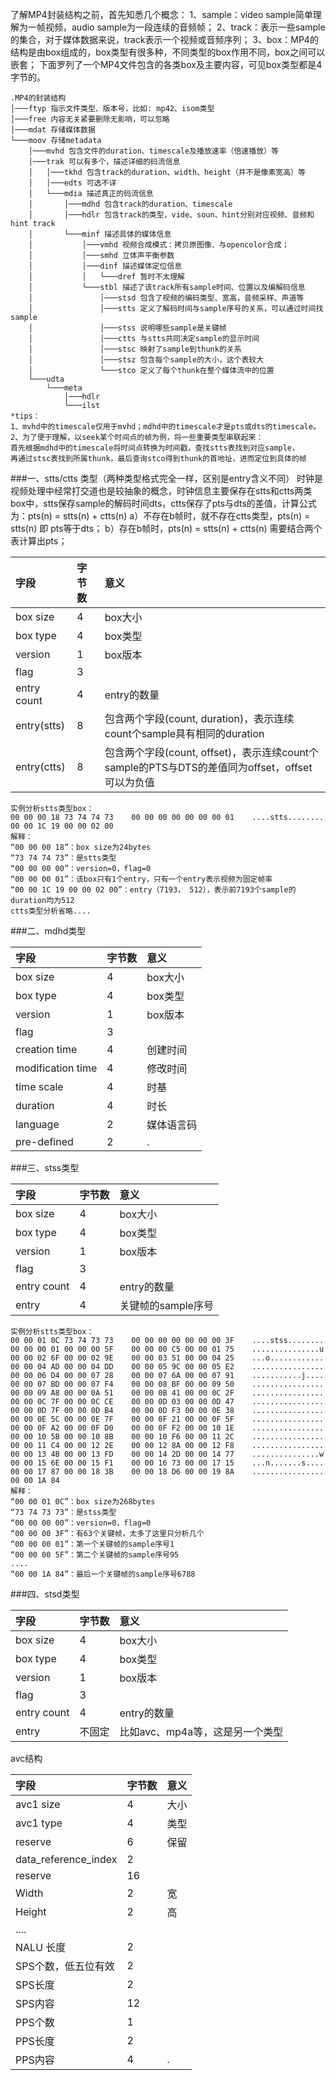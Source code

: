 了解MP4封装结构之前，首先知悉几个概念：
1、sample：video sample简单理解为一帧视频，audio sample为一段连续的音频帧；
2、track：表示一些sample的集合，对于媒体数据来说，track表示一个视频或音频序列；
3、box：MP4的结构是由box组成的，box类型有很多种，不同类型的box作用不同，box之间可以嵌套；
下面罗列了一个MP4文件包含的各类box及主要内容，可见box类型都是4字节的。
```
.MP4的封装结构
│───ftyp 指示文件类型、版本号，比如: mp42、isom类型
│───free 内容无关紧要删除无影响，可以忽略
│───mdat 存储媒体数据
└───moov 存储metadata
    │───mvhd 包含文件的duration、timescale及播放速率（倍速播放）等
    │───trak 可以有多个，描述详细的码流信息
    │   │───tkhd 包含track的duration、width、height（并不是像素宽高）等
    │   │───edts 可选不详
    │   └───mdia 描述真正的码流信息
    │       │───mdhd 包含track的duration、timescale
    │       │───hdlr 包含track的类型，vide、soun、hint分别对应视频、音频和hint track
    │       └───minf 描述具体的媒体信息
    │           │───vmhd 视频合成模式：拷贝原图像、与opencolor合成；
    │           │───smhd 立体声平衡参数
    │           │───dinf 描述媒体定位信息
    │           │   └───dref 暂时不太理解
    │           └───stbl 描述了该track所有sample时间、位置以及编解码信息
    │               │───stsd 包含了视频的编码类型、宽高，音频采样、声道等
    │               │───stts 定义了解码时间与sample序号的关系，可以通过时间找sample
    │               │───stss 说明哪些sample是关键帧
    │               │───ctts 与stts共同决定sample的显示时间
    │               │───stsc 映射了sample到thunk的关系
    │               │───stsz 包含每个sample的大小，这个表较大
    │               └───stco 定义了每个thunk在整个媒体流中的位置
    └───udta
        └───meta
            │───hdlr
            └───ilst
*tips：
1、mvhd中的timescale仅用于mvhd；mdhd中的timescale才是pts或dts的timescale。
2、为了便于理解，以seek某个时间点的帧为例，将一些重要类型串联起来：
首先根据mdhd中的timescale将时间点转换为时间戳，查找stts表找到对应sample，
再通过stsc表找到所属thunk，最后查询stco得到thunk的首地址，进而定位到具体的帧
```
###一、stts/ctts 类型（两种类型格式完全一样，区别是entry含义不同）
时钟是视频处理中经常打交道也是较抽象的概念，时钟信息主要保存在stts和ctts两类box中，stts保存sample的解码时间dts，ctts保存了pts与dts的差值，计算公式为：pts(n) = stts(n) + ctts(n)
a）不存在b帧时，就不存在ctts类型，pts(n) = stts(n) 即 pts等于dts；
b）存在b帧时，pts(n) = stts(n) + ctts(n) 需要结合两个表计算出pts；

|  字段 | 字节数  | 意义  |
| :------------ | :------------ | :------------ |
|   box size|  4 |   box大小|
|   box type|  4 |   box类型|
|   version|  1 |   box版本|
|   flag|  3 |  |
|   entry count|  4 |   entry的数量|
|   entry(stts)|  8 |   包含两个字段(count, duration)，表示连续count个sample具有相同的duration|
|   entry(ctts)|  8 |   包含两个字段(count, offset)，表示连续count个sample的PTS与DTS的差值同为offset，offset可以为负值|

```
实例分析stts类型box：
00 00 00 18 73 74 74 73    00 00 00 00 00 00 00 01    ....stts........
00 00 1C 19 00 00 02 00   
解释：
“00 00 00 18”：box size为24bytes
“73 74 74 73”：是stts类型
“00 00 00 00”：version=0，flag=0
“00 00 00 01”：该box只有1个entry，只有一个entry表示视频为固定帧率
“00 00 1C 19 00 00 02 00”：entry（7193， 512），表示前7193个sample的duration均为512
ctts类型分析省略....
```
###二、mdhd类型

|  字段 | 字节数  | 意义  |
| :------------ | :------------ | :------------ |
|   box size|  4 |   box大小|
|   box type|  4 |   box类型|
|   version|  1 |   box版本|
|   flag|  3 |  |
|   creation time|  4 |  创建时间 |
|   modification time|  4 |   修改时间|
|   time scale|  4 |   时基|
|   duration|  4 |   时长|
|   language|  2 |   媒体语言码|
|   pre-defined|  2 |   .|

###三、stss类型

|  字段 | 字节数  | 意义  |
| :------------ | :------------ | :------------ |
|   box size|  4 |   box大小|
|   box type|  4 |   box类型|
|   version|  1 |   box版本|
|   flag|  3 |  |
|   entry count|  4 |   entry的数量|
|   entry|  4 |   关键帧的sample序号|

```
实例分析stts类型box：
00 00 01 0C 73 74 73 73    00 00 00 00 00 00 00 3F    ....stss........
00 00 00 01 00 00 00 5F    00 00 00 C5 00 00 01 75    ...............u
00 00 02 6F 00 00 02 9E    00 00 03 51 00 00 04 25    ...o............
00 00 04 AD 00 00 04 DD    00 00 05 9C 00 00 05 E2    ................
00 00 06 D4 00 00 07 28    00 00 07 6A 00 00 07 91    ...........j....
00 00 07 BD 00 00 07 F4    00 00 08 BF 00 00 09 50    ................
00 00 09 A8 00 00 0A 51    00 00 0B 41 00 00 0C 2F    ................
00 00 0C 7F 00 00 0C CE    00 00 0D 03 00 00 0D 47    ................
00 00 0D 7F 00 00 0D B4    00 00 0D F3 00 00 0E 38    ................
00 00 0E 5C 00 00 0E 7F    00 00 0F 21 00 00 0F 5F    ................
00 00 0F A2 00 00 0F D0    00 00 0F F2 00 00 10 1E    ................
00 00 10 5B 00 00 10 8B    00 00 10 F6 00 00 11 2C    ................
00 00 11 C4 00 00 12 2E    00 00 12 8A 00 00 12 F8    ................
00 00 13 4B 00 00 13 FD    00 00 14 2D 00 00 14 77    ...............w
00 00 15 6E 00 00 15 F1    00 00 16 73 00 00 17 15    ...n.......s....
00 00 17 87 00 00 18 3B    00 00 18 D6 00 00 19 8A    ................
00 00 1A 84
解释：
“00 00 01 0C”：box size为268bytes
“73 74 73 73”：是stss类型
“00 00 00 00”：version=0，flag=0
“00 00 00 3F”：有63个关键帧，太多了这里只分析几个
“00 00 00 01”：第一个关键帧的sample序号1
“00 00 00 5F”：第二个关键帧的sample序号95
....
“00 00 1A 84”：最后一个关键帧的sample序号6788
```
###四、stsd类型

|  字段 | 字节数  | 意义  |
| :------------ | :------------ | :------------ |
|   box size|  4 |   box大小|
|   box type|  4 |   box类型|
|   version|  1 |   box版本|
|   flag|  3 |  |
|   entry count|  4 |   entry的数量|
|   entry|  不固定 |   比如avc、mp4a等，这是另一个类型|
avc结构

|  字段 | 字节数  | 意义  |
| :------------ | :------------ | :------------ |
|   avc1 size|  4 |   大小|
|   avc1 type|  4 |   类型|
|   reserve|  6 |   保留|
|   data_reference_index|  2 |  |
|reserve |16 ||
|Width | 2| 宽|
|Height | 2| 高|
|.... | | |
|NALU 长度|2||
|SPS个数，低五位有效|2||
|SPS长度 |2 | | 
|SPS内容|12||
|PPS个数|1||
|PPS长度|2||
|PPS内容|4| .|
